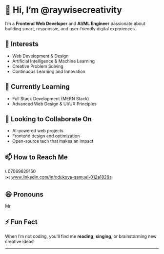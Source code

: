 # 👋 Hi, I’m @raywisecreativity  

I’m a **Frontend Web Developer** and **AI/ML Engineer** passionate about building smart, responsive, and user-friendly digital experiences.  

## 👀 Interests  
- Web Development & Design  
- Artificial Intelligence & Machine Learning  
- Creative Problem Solving  
- Continuous Learning and Innovation  

## 🌱 Currently Learning  
- Full Stack Development (MERN Stack)  
- Advanced Web Design & UI/UX Principles  

## 💞️ Looking to Collaborate On  
- AI-powered web projects  
- Frontend design and optimization  
- Open-source tech that makes an impact  

## 📫 How to Reach Me  
📞 07069629150  
✉️ www.linkedin.com/in/odukoya-samuel-012a1826a  

## 😄 Pronouns  
Mr  

## ⚡ Fun Fact  
When I’m not coding, you’ll find me **reading**, **singing**, or brainstorming new creative ideas!  

---

<!---
raywisecreativity/raywisecreativity is a ✨ special ✨ repository because its `README.md` (this file) appears on your GitHub profile.
You can click the Preview link to take a look at your changes.
--->
